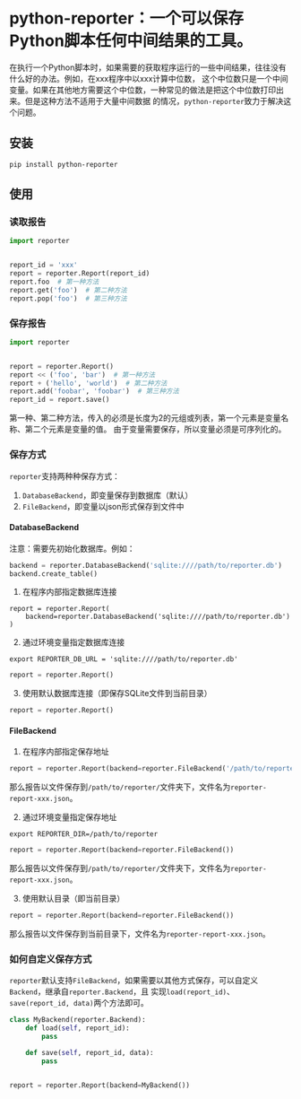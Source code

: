 # python-reporter：一个可以保存Python脚本任何中间结果的工具。

在执行一个Python脚本时，如果需要的获取程序运行的一些中间结果，往往没有什么好的办法。例如，在xxx程序中以xxx计算中位数，
这个中位数只是一个中间变量。如果在其他地方需要这个中位数，一种常见的做法是把这个中位数打印出来。但是这种方法不适用于大量中间数据
的情况，`python-reporter`致力于解决这个问题。

## 安装

```
pip install python-reporter
```

## 使用

### 读取报告

```python
import reporter


report_id = 'xxx'
report = reporter.Report(report_id)
report.foo  # 第一种方法
report.get('foo')  # 第二种方法
report.pop('foo')  # 第三种方法
```

### 保存报告

```python
import reporter


report = reporter.Report()
report << ('foo', 'bar')  # 第一种方法
report + ('hello', 'world')  # 第二种方法
report.add('foobar', 'foobar')  # 第三种方法
report_id = report.save()
```

第一种、第二种方法，传入的必须是长度为2的元组或列表，第一个元素是变量名称、第二个元素是变量的值。
由于变量需要保存，所以变量必须是可序列化的。

### 保存方式

`reporter`支持两种种保存方式：

1. `DatabaseBackend`，即变量保存到数据库（默认）
2. `FileBackend`，即变量以json形式保存到文件中

#### DatabaseBackend

注意：需要先初始化数据库。例如：

```python
backend = reporter.DatabaseBackend('sqlite:////path/to/reporter.db')
backend.create_table()
```

1. 在程序内部指定数据库连接

```
report = reporter.Report(
    backend=reporter.DatabaseBackend('sqlite:////path/to/reporter.db')
)
```

2. 通过环境变量指定数据库连接

```shell
export REPORTER_DB_URL = 'sqlite:////path/to/reporter.db'
```

```python
report = reporter.Report()
```

3. 使用默认数据库连接（即保存SQLite文件到当前目录）

```python
report = reporter.Report()
```

#### FileBackend

1. 在程序内部指定保存地址

```python
report = reporter.Report(backend=reporter.FileBackend('/path/to/reporter'))
```

那么报告以文件保存到`/path/to/reporter/`文件夹下，文件名为`reporter-report-xxx.json`。

2. 通过环境变量指定保存地址

```shell
export REPORTER_DIR=/path/to/reporter
```

```python
report = reporter.Report(backend=reporter.FileBackend())
```

那么报告以文件保存到`/path/to/reporter/`文件夹下，文件名为`reporter-report-xxx.json`。

3. 使用默认目录（即当前目录）

```python
report = reporter.Report(backend=reporter.FileBackend())
```

那么报告以文件保存到当前目录下，文件名为`reporter-report-xxx.json`。

### 如何自定义保存方式

`reporter`默认支持`FileBackend`，如果需要以其他方式保存，可以自定义`Backend`，继承自`reporter.Backend`，且
实现`load(report_id)`、`save(report_id, data)`两个方法即可。

```python
class MyBackend(reporter.Backend):
    def load(self, report_id):
        pass

    def save(self, report_id, data):
        pass


report = reporter.Report(backend=MyBackend())
```
